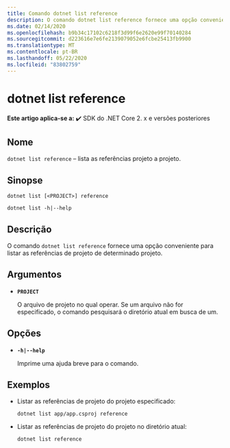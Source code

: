 ```yaml
---
title: Comando dotnet list reference
description: O comando dotnet list reference fornece uma opção conveniente para listar referências projeto a projeto.
ms.date: 02/14/2020
ms.openlocfilehash: b9b34c17102c6218f3d99f6e2620e99f70140284
ms.sourcegitcommit: d223616e7e6fe2139079052e6fcbe25413fb9900
ms.translationtype: MT
ms.contentlocale: pt-BR
ms.lasthandoff: 05/22/2020
ms.locfileid: "83802759"
---
```

# <a name="dotnet-list-reference"></a>dotnet list reference

**Este artigo aplica-se a:** ✔️ SDK do .NET Core 2. x e versões posteriores

## <a name="name"></a>Nome

`dotnet list reference` – lista as referências projeto a projeto.

## <a name="synopsis"></a>Sinopse

```dotnetcli
dotnet list [<PROJECT>] reference

dotnet list -h|--help
```

## <a name="description"></a>Descrição

O comando `dotnet list reference` fornece uma opção conveniente para listar as referências de projeto de determinado projeto.

## <a name="arguments"></a>Argumentos

* **`PROJECT`**

  O arquivo de projeto no qual operar. Se um arquivo não for especificado, o comando pesquisará o diretório atual em busca de um.

## <a name="options"></a>Opções

* **`-h|--help`**

  Imprime uma ajuda breve para o comando.

## <a name="examples"></a>Exemplos

* Listar as referências de projeto do projeto especificado:

  ```dotnetcli
  dotnet list app/app.csproj reference
  ```

* Listar as referências de projeto do projeto no diretório atual:

  ```dotnetcli
  dotnet list reference
  ```
